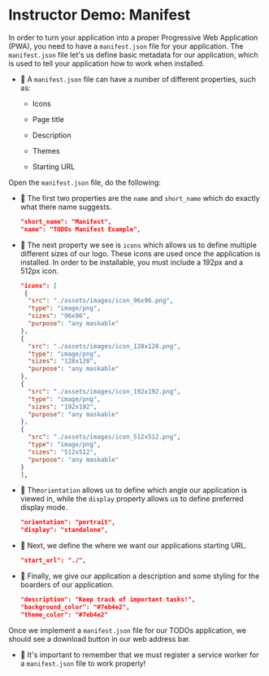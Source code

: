 # Instructor Demo: Manifest

In order to turn your application into a proper Progressive Web Application (PWA), you need to have a `manifest.json` file for your application. The `manifest.json` file let's us define basic metadata for our application, which is used to tell your application how to work when installed.

  * 🔑 A `manifest.json` file can have a number of different properties, such as:

      * Icons 

      * Page title

      * Description

      * Themes 

      * Starting URL

Open the `manifest.json` file, do the following:

  * 🔑 The first two properties are the `name` and `short_name` which do exactly what there name suggests.

      ```json
      "short_name": "Manifest",
      "name": "TODOs Manifest Example",
      ```

  * 🔑 The next property we see is `icons` which allows us to define multiple different sizes of our logo. These icons are used once the application is installed. In order to be installable, you must include a 192px and a 512px icon.

      ```json
      "icons": [
       {
        "src": "./assets/images/icon_96x96.png",
        "type": "image/png",
        "sizes": "96x96",
        "purpose": "any maskable"
      },
      {
        "src": "./assets/images/icon_128x128.png",
        "type": "image/png",
        "sizes": "128x128",
        "purpose": "any maskable"
      },
      {
        "src": "./assets/images/icon_192x192.png",
        "type": "image/png",
        "sizes": "192x192",
        "purpose": "any maskable"
      },
      {
        "src": "./assets/images/icon_512x512.png",
        "type": "image/png",
        "sizes": "512x512",
        "purpose": "any maskable"
      }
    ],
      ```

  * 🔑 The`orientation` allows us to define which angle our application is viewed in, while the  `display` property allows us to define preferred display mode.

      ```json
      "orientation": "portrait",
      "display": "standalone",
      ```

  * 🔑 Next, we define the where we want our applications starting URL.

      ```json
      "start_url": "./",
      ```

  * 🔑 Finally, we give our application a description and some styling for the boarders of our application.

      ```json
      "description": "Keep track of important tasks!",
      "background_color": "#7eb4e2",
      "theme_color": "#7eb4e2"
      ```

Once we implement a `manifest.json` file for our TODOs application, we should see a download button in our web address bar.

* 🔑 It's important to remember that we must register a service worker for a `manifest.json` file to work properly!